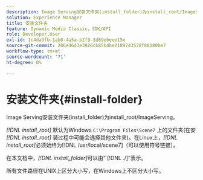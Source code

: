 ```yaml
---
description: Image Serving安装文件夹(install_folder)为install_root/ImageServing。
solution: Experience Manager
title: 安装文件夹
feature: Dynamic Media Classic，SDK/API
role: Developer,User
exl-id: 1c4da3fb-1ab0-4a5a-b2f9-3d69ebeee15e
source-git-commit: 206e4643e3926cb85b4be2189743578f88180be7
workflow-type: tm+mt
source-wordcount: '71'
ht-degree: 0%

---
```


# 安装文件夹{#install-folder}

Image Serving安装文件夹(install_folder)为install_root/ImageServing。

*[!DNL install_root]* 默认为Windows `C:\Program Files\Scene7` 上的文件夹(在安 *[!DNL install_root]* 装过程中可能会选择其他文件夹)。在Linux上，*[!DNL install_root]*&#x200B;必须始终为[!DNL /usr/local/scene7]（可以使用符号链接）。

在本文档中，*[!DNL install_folder]*&#x200B;可以由“ [!DNL ./]”表示。

所有文件路径在UNIX上区分大小写，在Windows上不区分大小写。
